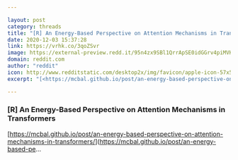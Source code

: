 ```yaml
---

layout: post
category: threads
title: "[R] An Energy-Based Perspective on Attention Mechanisms in Transformers"
date: 2020-12-03 15:37:28
link: https://vrhk.co/3qoZSvr
image: https://external-preview.redd.it/95n4zx9SBl1QrrApSE0idGGrv4piMVKWbsqtnnYQ2vw.jpg?width=358&height=187.434554974&auto=webp&crop=358:187.434554974,smart&s=ad7b80d3b58ed82c1b7f4d548476effab8b95977
domain: reddit.com
author: "reddit"
icon: http://www.redditstatic.com/desktop2x/img/favicon/apple-icon-57x57.png
excerpt: "[<https://mcbal.github.io/post/an-energy-based-perspective-on-attention-mechanisms-in-transformers/>](<https://mcbal.github.io/post/an-energy-based-pe>..."

---
```


### [R] An Energy-Based Perspective on Attention Mechanisms in Transformers

[<https://mcbal.github.io/post/an-energy-based-perspective-on-attention-mechanisms-in-transformers/>](<https://mcbal.github.io/post/an-energy-based-pe>...